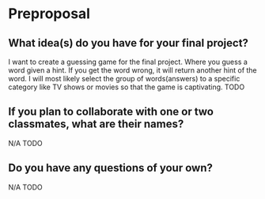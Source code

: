 # Preproposal

## What idea(s) do you have for your final project?
I want to create a guessing game for the final project. Where you guess a word given a hint. If you get the word wrong, it will return another hint of the word.
I will most likely select the group of words(answers) to a specific category like TV shows or movies so that the game is captivating.
TODO

## If you plan to collaborate with one or two classmates, what are their names?
N/A
TODO

## Do you have any questions of your own?
N/A
TODO
